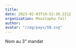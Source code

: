 ```yaml
---
title: 
date: 2023-02-03T19:52:30.221Z
organisation: Moustapha fall 
author: 
avatar: "/img/pays/SN.svg"
---
```


Nom au 3" mandat 